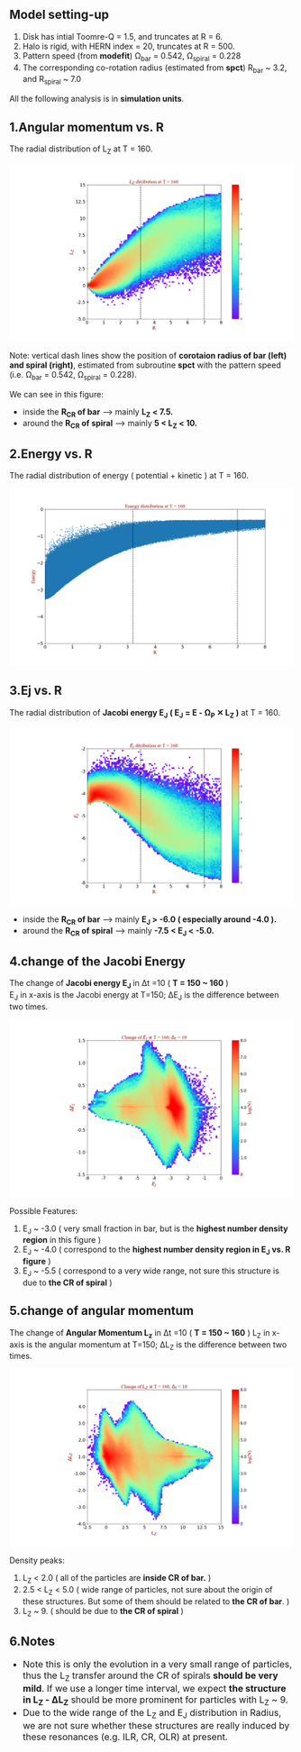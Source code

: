 ## Model setting-up
<ol>
    <li>Disk has intial Toomre-Q = 1.5, and truncates at R = 6.</li>
    <li>Halo is rigid, with HERN index = 20, truncates at R = 500.</li>
    <li>Pattern speed (from <b>modefit</b>) &Omega;<sub>bar</sub> = 0.542, &Omega;<sub>spiral</sub> = 0.228</li>
    <li>The corresponding co-rotation radius (estimated from <b>spct</b>) R<sub>bar</sub> ~ 3.2, and R<sub>spiral</sub> ~ 7.0</li>
</ol>

All the following analysis is in <b>simulation units</b>.

1.Angular momentum vs. R
----
The radial distribution of L<sub>Z</sub> at T = 160.

<img src="./output/Lz_R_t160_color.png">  

Note: vertical dash lines show the position of <b>corotaion radius of bar (left) and spiral (right)</b>, estimated from subroutine <b>spct</b> with the pattern speed (i.e. &Omega;<sub>bar</sub> = 0.542, &Omega;<sub>spiral</sub> = 0.228).

We can see in this figure:  
<ul>
    <li>inside the <b>R<sub>CR</sub> of bar</b> --> mainly <b>L<sub>Z</sub> < 7.5.</b> </li> 
    <li>around the <b>R<sub>CR</sub> of spiral</b> --> mainly <b>5 < L<sub>Z</sub> < 10.</b> </li>
</ul>

2.Energy vs. R
----
The radial distribution of energy ( potential + kinetic ) at T = 160.

<img src="./output/Te_R_t160.png" /> 

3.Ej vs. R
----
The radial distribution of <b>Jacobi energy E<sub>J</sub> ( E<sub>J</sub> = E - &Omega;<sub>P</sub> &#10005; L<sub>Z</sub> )</b> at T = 160.  

<img src="./output/Ej_R_t160_color.png" />  

<ul>
    <li>inside the <b>R<sub>CR</sub> of bar</b> --> mainly <b>E<sub>J</sub> > -6.0 ( especially around -4.0 ).</b> </li> 
    <li>around the <b>R<sub>CR</sub> of spiral</b> --> mainly <b> -7.5 < E<sub>J</sub> < -5.0. </b> </li>
</ul>

4.change of the Jacobi Energy
----
The change of <b>Jacobi energy E<sub>J</sub> </b> in &Delta;t =10 ( <b>T = 150 ~ 160</b> )  
E<sub>J</sub> in x-axis is the Jacobi energy at T=150;
&Delta;E<sub>J</sub> is the difference between two times.

<img src="./output/dEj_Ej2_t160_color.png" />                                                     

Possible Features:      
<ol>
    <li>E<sub>J</sub> ~ -3.0 ( very small fraction in bar, but is the <b>highest number density region</b> in this figure )</li>
    <li>E<sub>J</sub> ~ -4.0 ( correspond to the <b>highest number density region in E<sub>J</sub> vs. R figure</b> )</li>
    <li>E<sub>J</sub> ~ -5.5 ( correspond to a very wide range, not sure this structure is due to <b>the CR of spiral</b> )</li> 
</ol>

5.change of angular momentum
----
The change of <b>Angular Momentum L<sub>z</sub></b> in &Delta;t =10 ( <b>T = 150 ~ 160</b> )
L<sub>Z</sub> in x-axis is the angular momentum at T=150;
&Delta;L<sub>Z</sub> is the difference between two times.

<img src="./output/da_a2_t160_color.png" />                                                     

Density peaks:  
<ol>
    <li>L<sub>Z</sub> < 2.0 ( all of the particles are <b>inside CR of bar.</b> )</li>
    <li>2.5 < L<sub>Z</sub> < 5.0 ( wide range of particles, not sure about the origin of these structures. But some of them should be related to <b>the CR of bar</b>. )</li>
    <li>L<sub>Z</sub> ~ 9. ( should be due to <b>the CR of spiral</b> )</li> 
</ol>

6.Notes
----
<ul>
    <font size="+0.5">
    <li>Note this is only the evolution in a very small range of particles, thus the L<sub>Z</sub> transfer around the CR of spirals <b>should be very mild</b>. If we use a longer time interval, we expect <b>the structure in L<sub>Z</sub> - &Delta;L<sub>Z</sub></b> should be more prominent for particles with L<sub>Z</sub> ~ 9. </li>
    <li>Due to the wide range of the L<sub>Z</sub> and E<sub>J</sub> distribution in Radius, we are not sure whether these structures are really induced by these resonances (e.g. ILR, CR, OLR) at present.</li>
    </font>
</ul>